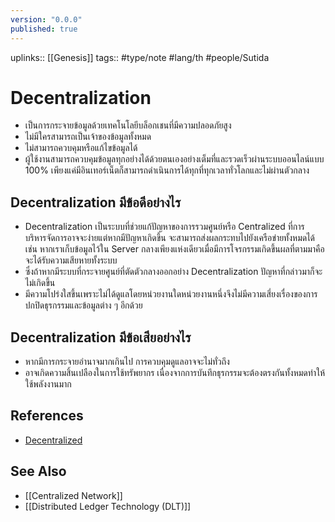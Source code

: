 ```yaml
---
version: "0.0.0"
published: true
---
```

uplinks:: [[Genesis]]
tags:: #type/note #lang/th #people/Sutida
# Decentralization
- เป็นการกระจายข้อมูลด้วยเทคโนโลยีบล็อกเชนที่มีความปลอดภัยสูง 
- ไม่มีใครสามารถเป็นเจ้าของข้อมูลทั้งหมด 
- ไม่สามารถควบคุมหรือแก้ไขข้อมูลได้ 
- ผู้ใช้งานสามารถควบคุมข้อมูลทุกอย่างได้ด้วยตนเองอย่างเต็มที่และรวดเร็วผ่านระบบออนไลน์แบบ 100% เพียงแค่มีอินเทอร์เน็ตก็สามารถดำเนินการได้ทุกที่ทุกเวลาทั่วโลกและไม่ผ่านตัวกลาง

## Decentralization มีข้อดีอย่างไร 
- Decentralization เป็นระบบที่ช่วยแก้ปัญหาของการรวมศูนย์หรือ Centralized ที่การบริหารจัดการอาจจะง่ายแต่หากมีปัญหาเกิดขึ้น จะสามารถส่งผลกระทบไปยังเครือข่ายทั้งหมดได้ เช่น หากเราเก็บข้อมูลไว้ใน Server กลางเพียงแห่งเดียวเมื่อมีการโจรกรรมเกิดขึ้นผลที่ตามมาคือจะได้รับความเสียหายทั้งระบบ  
- ซึ่งถ้าหากมีระบบที่กระจายศูนย์ที่ตัดตัวกลางออกอย่าง Decentralization ปัญหาที่กล่าวมาก็จะไม่เกิดขึ้น 
- มีความโปร่งใสขึ้นเพราะไม่ได้ดูแลโดยหน่วยงานใดหน่วยงานหนึ่งจึงไม่มีความเสี่ยงเรื่องของการปกปิดธุรกรรมและข้อมูลต่าง ๆ อีกด้วย 


## Decentralization มีข้อเสียอย่างไร 
- หากมีการกระจายอำนาจมากเกินไป การควบคุมดูแลอาจจะไม่ทั่วถึง 
- อาจเกิดความสิ้นเปลืองในการใช้ทรัพยากร เนื่องจากการบันทึกธุรกรรมจะต้องตรงกันทั้งหมดทำให้ใช้พลังงานมาก

## References
- [Decentralized](https://zipmex.com/th/glossary/decentralized/)

## See Also
- [[Centralized Network]]
- [[Distributed Ledger Technology (DLT)]]
